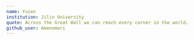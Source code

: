 ```yaml
---
name: Yusen
institution: Jilin University
quote: Across the Great Wall we can reach every corner in the world.
github_user: Amenomori
---
```


